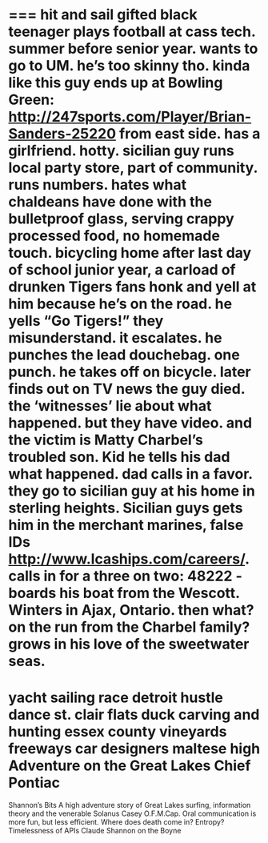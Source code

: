 ===
hit and sail
gifted black teenager plays football at cass tech. summer before senior year. wants to go to UM. he’s too skinny tho. kinda like this guy ends up at Bowling Green: http://247sports.com/Player/Brian-Sanders-25220
from east side. has a girlfriend. hotty.
sicilian guy runs local party store, part of community. runs numbers. hates what chaldeans have done with the bulletproof glass, serving crappy processed food, no homemade touch.
bicycling home after last day of school junior year, a carload of drunken Tigers fans honk and yell at him because he’s on the road. he yells “Go Tigers!” they misunderstand. it escalates. he punches the lead douchebag. one punch. he takes off on bicycle.
later finds out on TV news the guy died. the ‘witnesses’ lie about what happened. but they have video. and the victim is Matty Charbel’s troubled son.
Kid he tells his dad what happened. dad calls in a favor. they go to sicilian guy at his home in sterling heights.
Sicilian guys gets him in the merchant marines, false IDs http://www.lcaships.com/careers/. 
calls in for a three on two: 48222 - boards his boat from the Wescott.
Winters in Ajax, Ontario.
then what? on the run from the Charbel family?
grows in his love of the sweetwater seas.
===
yacht sailing race
detroit hustle dance
st. clair flats duck carving and hunting
essex county vineyards
freeways
car designers
maltese
high Adventure on the Great Lakes
Chief Pontiac
===
Shannon’s Bits
A high adventure story of Great Lakes surfing, information theory and the venerable Solanus Casey O.F.M.Cap.
Oral communication is more fun, but less efficient.
Where does death come in?
Entropy?
Timelessness of APIs
Claude Shannon on the Boyne




